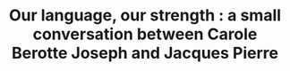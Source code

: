---
title: "Our language, our strength : a small conversation between Carole Berotte Joseph and Jacques Pierre"
tags: [Interview]
image: ./potomitan.jpg
pubDate: 2023-04-14
isDraft: false
isExternal: true
url: https://www.potomitan.info/ayiti/pierre_jacques/berotte_carole.php
excerpt: "Dr. Berotte Joseph was the first Haitian-born U.S. college president and the first woman president of Massachusetts Bay Community College."
---